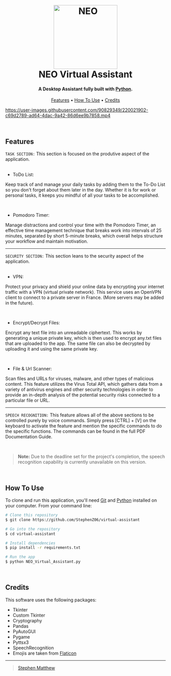 <h1 align="center">
  <br>
  <a href="https://github.com/StephenZ06/virtual-assistant"><img src="https://user-images.githubusercontent.com/90829349/220016338-ed9cd318-b61b-4615-882c-6e422d99cde3.png" alt="NEO" width="200"></a>
  <br>
  NEO Virtual Assistant
  <br>
</h1>

<h4 align="center">A Desktop Assistant fully built with <a href="https://www.python.org/" target="_blank">Python</a>.</h4>

<p align="center">
  <a href="#key-features">Features</a> •
  <a href="#how-to-use">How To Use</a> •
  <a href="#credits">Credits</a>
</p>

https://user-images.githubusercontent.com/90829349/220021902-c69d2789-ad64-4dac-9a42-86d6ee9b7858.mp4

<br />

## Features

`TASK SECTION:` This section is focused on the produtive aspect of the application.
<br />
<br />
  - ToDo List:

  Keep track of and manage your daily tasks by adding them to the To-Do List so you don't forget about them later in the day. Whether it is for work or personal tasks, it keeps you mindful of all your tasks to be accomplished.
  
<br />

  - Pomodoro Timer:

  Manage distractions and control your time with the Pomodoro Timer, an effective time management technique that breaks work into intervals of 25 minutes, separated by short 5-minute breaks, which overall helps structure your workflow and maintain motivation.
  
---

`SECURITY SECTION:` This section leans to the security aspect of the application.
<br />
<br />
  - VPN:
  
  Protect your privacy and shield your online data by encrypting your internet traffic with a VPN (virtual private network). This service uses an OpenVPN client to connect to a private server in France. (More servers may be added in the future).

<br />

  - Encrypt/Decrypt Files:
  
  Encrypt any text file into an unreadable ciphertext. This works by generating a unique private key, which is then used to encrypt any.txt files that are uploaded to the app. The same file can also be decrypted by uploading it and using the same private key.

<br />

  - File & Url Scanner:
  
  Scan files and URLs for viruses, malware, and other types of malicious content. This feature utilizes the Virus Total API, which gathers data from a variety of antivirus engines and other security technologies in order to provide an in-depth analysis of the potential security risks connected to a particular file or URL.

---
 
`SPEECH RECOGNITION:` This feature allows all of the above sections to be controlled purely by voice commands. Simply press [CTRL] + [V] on the keyboard to activate the feature and mention the specific commands to do the specific functions. The commands can be found in the full PDF Documentation Guide.

<br />

> **Note:**
> Due to the deadline set for the project's completion, the speech recognition capability is currently unavailable on this version.

<br />

## How To Use

To clone and run this application, you'll need [Git](https://git-scm.com) and [Python](https://www.python.org/) installed on your computer. From your command line:

```bash
# Clone this repository
$ git clone https://github.com/StephenZ06/virtual-assistant

# Go into the repository
$ cd virtual-assistant

# Install dependencies
$ pip install -r requirements.txt

# Run the app
$ python NEO_Virtual_Assistant.py
```

<br />

## Credits

This software uses the following packages:

- Tkinter
- Custom Tkinter
- Cryptography
- Pandas
- PyAutoGUI
- Pygame
- Pyttsx3
- SpeechRecognition
- Emojis are taken from [Flaticon](https://www.flaticon.com/)


---

> [Stephen Matthew](https://www.linkedin.com/in/stephensirambang/)
